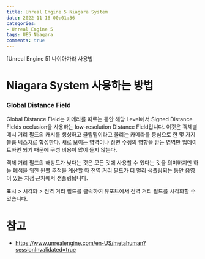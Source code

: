 ```yaml
---
title: Unreal Engine 5 Niagara System
date: 2022-11-16 00:01:36
categories:
- Unreal Engine 5
tags: UE5 Niagara
comments: true
---
```



[Unreal Engine 5] 나이아가라 사용법

<!-- more -->

# Niagara System 사용하는 방법

### Global Distance Field
Global Distance Field는 카메라를 따르는 동안 해당 Level에서 Signed Distance Fields occlusion을 사용하는 low-resolution Distance Field입니다. 이것은 객체별 메시 거리 필드의 캐시를 생성하고 클립맵이라고 불리는 카메라를 중심으로 한 몇 가지 볼륨 텍스처로 합성한다. 새로 보이는 영역이나 장면 수정의 영향을 받는 영역만 업데이트하면 되기 때문에 구성 비용이 많이 들지 않는다.

객체 거리 필드의 해상도가 낮다는 것은 모든 것에 사용할 수 있다는 것을 의미하지만 하늘 폐색을 위한 원뿔 추적을 계산할 때 전역 거리 필드가 더 멀리 샘플링되는 동안 음영이 있는 지점 근처에서 샘플링됩니다.

표시 > 시각화 > 전역 거리 필드를 클릭하여 뷰포트에서 전역 거리 필드를 시각화할 수 있습니다.

# 참고
* https://www.unrealengine.com/en-US/metahuman?sessionInvalidated=true

